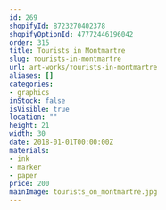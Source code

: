 ```yaml
---
id: 269
shopifyId: 8723270402378
shopifyOptionId: 47772446196042
order: 315
title: Тourists in Montmartre
slug: тourists-in-montmartre
url: art-works/тourists-in-montmartre
aliases: []
categories:
- graphics
inStock: false
isVisible: true
location: ""
height: 21
width: 30
date: 2018-01-01T00:00:00Z
materials:
- ink
- marker
- paper
price: 200
mainImage: tourists_on_montmartre.jpg
---
```

